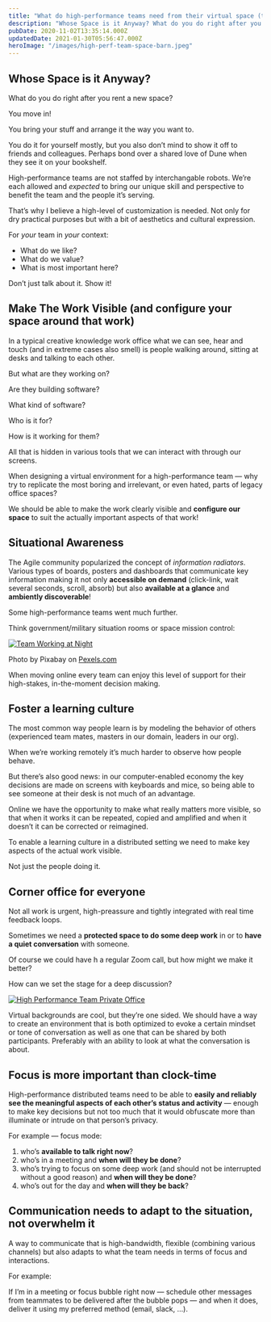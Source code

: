 ```yaml
---
title: "What do high-performance teams need from their virtual space (that they're not getting from existing tools)?"
description: "Whose Space is it Anyway? What do you do right after you rent a new space? You move in! You bring your stuff and arrange it the way you want to. You do it for yourself mostly, but you also don’t mi..."
pubDate: 2020-11-02T13:35:14.000Z
updatedDate: 2021-01-30T05:56:47.000Z
heroImage: "/images/high-perf-team-space-barn.jpeg"
---
```

## Whose Space is it Anyway?

What do you do right after you rent a new space?

You move in!

You bring your stuff and arrange it the way you want to.

You do it for yourself mostly, but you also don’t mind to
show it off to friends and colleagues. Perhaps bond over a
shared love of Dune when they see it on your bookshelf.

High-performance teams are not staffed by interchangable robots.
We’re each allowed and *expected* to bring our
unique skill and perspective to benefit the team and the people
it’s serving.

That’s why I believe a high-level of customization is
needed. Not only for dry practical purposes but with a bit of
aesthetics and cultural expression.

For *your* team in *your* context:

* What do we like?
* What do we value?
* What is most important here?

Don’t just talk about it. Show it!

## Make The Work Visible (and configure your space around that work)

In a typical creative knowledge work office what we can see,
hear and touch (and in extreme cases also smell) is people
walking around, sitting at desks and talking to each other.

But what are they working on?

Are they building software?

What kind of software?

Who is it for?

How is it working for them?

All that is hidden in various tools that we can interact with
through our screens.

When designing a virtual environment for a high-performance team
— why try to replicate the most boring and irrelevant, or even
hated, parts of legacy office spaces?

We should be able to make the work clearly visible and
**configure our space** to suit the actually
important aspects of that work!

## Situational Awareness

The Agile community popularized the concept of
*information radiators*. Various types of boards, posters
and dashboards that communicate key information making it not
only **accessible on demand** (click-link, wait
several seconds, scroll, absorb) but also
**available at a glance** and
**ambiently discoverable**!

Some high-performance teams went much further.

Think government/military situation rooms or space mission
control:

[![Team Working at Night](/images/pexels-photo-256219.jpeg)](/images/pexels-photo-256219.jpeg)

Photo by Pixabay on
[Pexels.com](https://www.pexels.com/photo/men-working-at-night-256219/?ref=localhost)

When moving online every team can enjoy this level of support
for their high-stakes, in-the-moment decision making.

## Foster a learning culture

The most common way people learn is by modeling the behavior of
others (experienced team mates, masters in our domain, leaders
in our org).

When we’re working remotely it’s much harder to
observe how people behave.

But there’s also good news: in our computer-enabled
economy the key decisions are made on screens with keyboards and
mice, so being able to see someone at their desk is not much of
an advantage.

Online we have the opportunity to make what really matters more
visible, so that when it works it can be repeated, copied and
amplified and when it doesn’t it can be corrected or
reimagined.

To enable a learning culture in a distributed setting we need to
make key aspects of the actual work visible.

Not just the people doing it.

## Corner office for everyone

Not all work is urgent, high-preassure and tightly integrated
with real time feedback loops.

Sometimes we need a
**protected space to do some deep work** in or to
**have a quiet conversation** with someone.

Of course we could have h a regular Zoom call, but how might we
make it better?

How can we set the stage for a deep discussion?

[![High Performance Team Private Office](/images/high-perf-team-space-private-office.jpg)](/images/high-perf-team-space-private-office.jpg)

Virtual backgrounds are cool, but they’re one sided. We
should have a way to create an environment that is both
optimized to evoke a certain mindset or tone of conversation as
well as one that can be shared by both participants. Preferably
with an ability to look at what the conversation is about.

## Focus is more important than clock-time

High-performance distributed teams need to be able to
**easily and reliably see the meaningful aspects of each
other’s status and activity**
— enough to make key decisions but not too much that it
would obfuscate more than illuminate or intrude on that
person’s privacy.

For example — focus mode:

1. who’s **available to talk right now**?
2. who’s in a meeting and
   **when will they be done**?
3. who’s trying to focus on some deep work (and should not
   be interrupted without a good reason) and
   **when will they be done**?
4. who’s out for the day and
   **when will they be back**?

## Communication needs to adapt to the situation, not overwhelm it

A way to communicate that is high-bandwidth, flexible (combining
various channels) but also adapts to what the team needs in
terms of focus and interactions.

For example:

If I’m in a meeting or focus bubble right now — schedule
other messages from teammates to be delivered after the bubble
pops — and when it does, deliver it using my preferred method
(email, slack, …).
